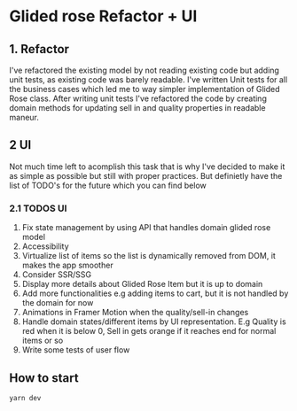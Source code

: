 # Glided rose Refactor + UI

## 1. Refactor

I've refactored the existing model by not reading existing code but adding unit tests, as existing code was barely readable. I've written Unit tests for all the business cases which led me to way simpler implementation of Glided Rose class.
After writing unit tests I've refactored the code by creating domain methods for updating sell in and quality properties in readable maneur.

## 2 UI

Not much time left to acomplish this task that is why I've decided to make it as simple as possible but still with proper practices. But definietly have the list of TODO's for the future which you can find below

### 2.1 TODOS UI

1. Fix state management by using API that handles domain glided rose model
2. Accessibility
3. Virtualize list of items so the list is dynamically removed from DOM, it makes the app smoother
4. Consider SSR/SSG
5. Display more details about Glided Rose Item but it is up to domain
6. Add more functionalities e.g adding items to cart, but it is not handled by the domain for now
7. Animations in Framer Motion when the quality/sell-in changes
8. Handle domain states/different items by UI representation. E.g Quality is red when it is below 0, Sell in gets orange if it reaches end for normal items or so
9. Write some tests of user flow

## How to start

```bash
yarn dev
```
